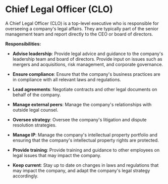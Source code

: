 # Chief Legal Officer (CLO)

A Chief Legal Officer (CLO) is a top-level executive who is responsible for overseeing a company's legal affairs. They are typically part of the senior management team and report directly to the CEO or board of directors.

**Responsibilities:**

* **Advise leadership**: Provide legal advice and guidance to the company's leadership team and board of directors. Provide input on issues such as mergers and acquisitions, risk management, and corporate governance.

* **Ensure compliance**: Ensure that the company's business practices are in compliance with all relevant laws and regulations.

* **Lead agreements**: Negotiate contracts and other legal documents on behalf of the company.

* **Manage external peers**: Manage the company's relationships with outside legal counsel.

* **Oversee strategy**: Oversee the company's litigation and dispute resolution strategies.

* **Manage IP**: Manage the company's intellectual property portfolio and ensuring that the company's intellectual property rights are protected.

* **Provide training**: Provide training and guidance to other employees on legal issues that may impact the company.

* **Keep current**: Stay up to date on changes in laws and regulations that may impact the company, and adapt the company's legal strategy accordingly.
